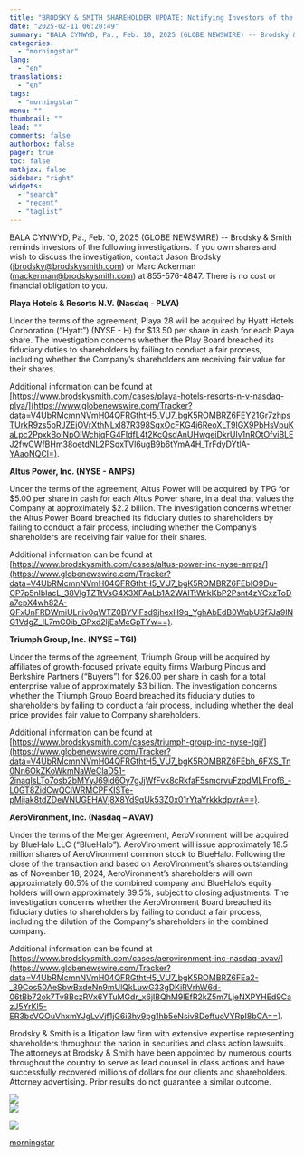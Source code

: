 ```yaml
---
title: "BRODSKY & SMITH SHAREHOLDER UPDATE: Notifying Investors of the Following Investigations: Playa Hotels & Resorts N.V. (Nasdaq - PLYA), Altus Power, Inc. (NYSE - AMPS), Triumph Group, Inc. (NYSE – TGI), AeroVironment, Inc. (Nasdaq – AVAV)"
date: "2025-02-11 06:20:49"
summary: "BALA CYNWYD, Pa., Feb. 10, 2025 (GLOBE NEWSWIRE) -- Brodsky &amp; Smith reminds investors of the following investigations. If you own shares and wish to discuss the investigation, contact Jason Brodsky (jbrodsky@brodskysmith.com) or Marc Ackerman (mackerman@brodskysmith.com) at 855-576-4847. There is no cost or financial obligation to you. Playa Hotels &amp;..."
categories:
  - "morningstar"
lang:
  - "en"
translations:
  - "en"
tags:
  - "morningstar"
menu: ""
thumbnail: ""
lead: ""
comments: false
authorbox: false
pager: true
toc: false
mathjax: false
sidebar: "right"
widgets:
  - "search"
  - "recent"
  - "taglist"
---
```


BALA CYNWYD, Pa., Feb. 10, 2025 (GLOBE NEWSWIRE) -- Brodsky & Smith reminds investors of the following investigations. If you own shares and wish to discuss the investigation, contact Jason Brodsky ([jbrodsky@brodskysmith.com](https://www.globenewswire.com/Tracker?data=Ez-jm4idzkh4ZCDMo9sFDUT_OgENgvtaiIghYfMLZ1ginkpXhURg18Q2W0v1pEgvQ2yNljzpoGg9IIhxPfYTOxOtrfO0559qsIOhtS0spgDIlteYuqPQmyQSlSakbb9J)) or Marc Ackerman ([mackerman@brodskysmith.com](https://www.globenewswire.com/Tracker?data=Yb_qfMyIhanTNY5j9I_1o6OPXSIRLcjiW65MoLpz0M20uoa3l1_8Rzs2Gtigq6NfiHiNc7Q6rT1v94baOfyRhi5n6YX3JF8Yy4abgUoRkJEcdGVXWCzHzx0JS585WTkd)) at 855-576-4847. There is no cost or financial obligation to you.

**Playa Hotels & Resorts N.V. (Nasdaq - PLYA)**

Under the terms of the agreement, Playa 28 will be acquired by Hyatt Hotels Corporation (“Hyatt”) (NYSE - H) for $13.50 per share in cash for each Playa share. The investigation concerns whether the Play Board breached its fiduciary duties to shareholders by failing to conduct a fair process, including whether the Company’s shareholders are receiving fair value for their shares.

Additional information can be found at [https://www.brodskysmith.com/cases/playa-hotels-resorts-n-v-nasdaq-plya/](https://www.globenewswire.com/Tracker?data=V4UbRMcmnNVmH04QFRGthtH5_VU7_bgK5ROMBRZ6FEY21Gr7zhpsTUrkR9zs5pRJZEjOVrXthNLxl87R398SqxOcFKG4i6ReoXLT9lGX9PbHsVpuKaLpc2PpxkBoiNpOIWchjqFG4FIdfL4t2KcQsdAnUHwgeiDkrUlv1nROtOfviBLEJ2fwCWfBHm38oetdNL2PSqxTVl6ugB9b6tYmA4H_TrFdyDYtlA-YAaoNQCI=).

**Altus Power, Inc. (NYSE - AMPS)**

Under the terms of the agreement, Altus Power will be acquired by TPG for $5.00 per share in cash for each Altus Power share, in a deal that values the Company at approximately $2.2 billion. The investigation concerns whether the Altus Power Board breached its fiduciary duties to shareholders by failing to conduct a fair process, including whether the Company’s shareholders are receiving fair value for their shares.

Additional information can be found at [https://www.brodskysmith.com/cases/altus-power-inc-nyse-amps/](https://www.globenewswire.com/Tracker?data=V4UbRMcmnNVmH04QFRGthtH5_VU7_bgK5ROMBRZ6FEbIO9Du-CP7p5nlbIacL_38VlgTZTtVsG4X3XFAaLb1A2WAlTtWrkKbP2Psnt4zYCxzToDa7epX4wh82A-QFxUnFRDWmiULniv0qWTZ0BYViFsd9jhexH9q_YghAbEdB0WqbUSf7Ja9lNG1VdgZ_IL7mC0ib_GPxd2ljEsMcGpTYw==).

**Triumph Group, Inc. (NYSE – TGI)**

Under the terms of the agreement, Triumph Group will be acquired by affiliates of growth-focused private equity firms Warburg Pincus and Berkshire Partners (“Buyers”) for $26.00 per share in cash for a total enterprise value of approximately $3 billion. The investigation concerns whether the Triumph Group Board breached its fiduciary duties to shareholders by failing to conduct a fair process, including whether the deal price provides fair value to Company shareholders.

Additional information can be found at [https://www.brodskysmith.com/cases/triumph-group-inc-nyse-tgi/](https://www.globenewswire.com/Tracker?data=V4UbRMcmnNVmH04QFRGthtH5_VU7_bgK5ROMBRZ6FEbh_6FXS_Tn0Nn6OkZKoWkmNaWeClaD51-2inaqIsLTo7osb2bMYyJ69id6Oy7gJjWfFvk8cRkfaF5smcrvuFzpdMLFnof6_-L0GT8ZidCwQClWRMCPFKISTe-pMijak8tdZDeWNUGEHAVj8X8Yd9qUk53Z0x01rYtaYrkkkdpvrA==).

**AeroVironment, Inc. (Nasdaq – AVAV)**

Under the terms of the Merger Agreement, AeroVironment will be acquired by BlueHalo LLC (“BlueHalo”). AeroVironment will issue approximately 18.5 million shares of AeroVironment common stock to BlueHalo. Following the close of the transaction and based on AeroVironment’s shares outstanding as of November 18, 2024, AeroVironment’s shareholders will own approximately 60.5% of the combined company and BlueHalo’s equity holders will own approximately 39.5%, subject to closing adjustments. The investigation concerns whether the AeroVironment Board breached its fiduciary duties to shareholders by failing to conduct a fair process, including the dilution of the Company’s shareholders in the combined company.

Additional information can be found at [https://www.brodskysmith.com/cases/aerovironment-inc-nasdaq-avav/](https://www.globenewswire.com/Tracker?data=V4UbRMcmnNVmH04QFRGthtH5_VU7_bgK5ROMBRZ6FEa2-_39Cos50AeSbwBxdeNn9mUlQkLuwG33gDKiRVrhW6d-06tBb72ok7Tv8BczRVx6YTuMGdr_x6jIBQhM9lEfR2kZ5m7LjeNXPYHEd9CazJ5YrKl5-ER3bcVQOuVhxmYJgLvVjf1jG6i3hy9pg1hb5eNsiv8DeffuoVYRpI8bCA==).

Brodsky & Smith is a litigation law firm with extensive expertise representing shareholders throughout the nation in securities and class action lawsuits. The attorneys at Brodsky & Smith have been appointed by numerous courts throughout the country to serve as lead counsel in class actions and have successfully recovered millions of dollars for our clients and shareholders. Attorney advertising. Prior results do not guarantee a similar outcome.

 ![](https://www.globenewswire.com/newsroom/ti?nf=OTM1NjA1NCM2NzQ0MjQ0IzIxODgyNzg=)   
 ![](https://ml.globenewswire.com/media/NDA0Yzk5N2EtZGUyOC00NmRiLWJhODYtN2I4ZmI3NmYyZTA1LTExOTk4MzE=/tiny/Brodsky-Smith-LLC.png)

 [![](https://ml.globenewswire.com/media/aeea7200-7231-49dd-b4ba-ec680464b28c/small/brodsky-smith-logo-png-png.png)](https://www.globenewswire.com/NewsRoom/AttachmentNg/aeea7200-7231-49dd-b4ba-ec680464b28c)

[morningstar](https://www.morningstar.com/news/globe-newswire/9356054/brodsky-smith-shareholder-update-notifying-investors-of-the-following-investigations-playa-hotels-resorts-nv-nasdaq-plya-altus-power-inc-nyse-amps-triumph-group-inc-nyse-tgi-aerovironment-inc-nasdaq-avav)
